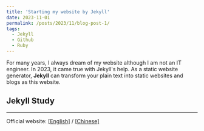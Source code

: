 ```yaml
---
title: 'Starting my website by Jekyll'
date: 2023-11-01
permalink: /posts/2023/11/blog-post-1/
tags:
  - Jekyll
  - Github
  - Ruby
---
```



For many years, I always dream of my website although I am not an IT engineer.
In 2023, it came true with Jekyll's help. 
As a static website generator, **Jekyll** can transform your plain text into static websites and blogs as this website.

## Jekyll Study
------
Official website: [[English]](https://jekyllrb.com/) / [[Chinese]](http://jekyllcn.com/)

